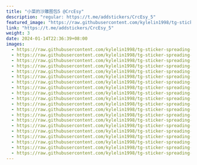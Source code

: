 ```yaml
---
title: "小菜的沙雕图包5 @CrcEsy"
description: "regular: https://t.me/addstickers/CrcEsy_5"
featured_image: "https://raw.githubusercontent.com/kylelin1998/tg-sticker-spreading-worldwide-images/main/img/238cb66f-ddf6-4206-b314-86ae040b5f9a.jpg"
link: "https://t.me/addstickers/CrcEsy_5"
weight: 3
date: 2024-01-14T22:36:39+08:00
images:
  - https://raw.githubusercontent.com/kylelin1998/tg-sticker-spreading-worldwide-images/main/img/238cb66f-ddf6-4206-b314-86ae040b5f9a.jpg
  - https://raw.githubusercontent.com/kylelin1998/tg-sticker-spreading-worldwide-images/main/img/06c78559-7082-4f66-833b-5958d948ad73.jpg
  - https://raw.githubusercontent.com/kylelin1998/tg-sticker-spreading-worldwide-images/main/img/2a63a0e6-3c35-4aa4-82e0-3541963868c9.jpg
  - https://raw.githubusercontent.com/kylelin1998/tg-sticker-spreading-worldwide-images/main/img/c9918a93-8f1e-4f27-bd5d-925b6c26f0f7.jpg
  - https://raw.githubusercontent.com/kylelin1998/tg-sticker-spreading-worldwide-images/main/img/53a7ee19-0850-4463-aac4-001ea83258e9.jpg
  - https://raw.githubusercontent.com/kylelin1998/tg-sticker-spreading-worldwide-images/main/img/e75c0243-b11b-41bb-972c-d9ae80b35d50.jpg
  - https://raw.githubusercontent.com/kylelin1998/tg-sticker-spreading-worldwide-images/main/img/da6d251b-208b-46d7-a1c6-3031992a3129.jpg
  - https://raw.githubusercontent.com/kylelin1998/tg-sticker-spreading-worldwide-images/main/img/d9e8e2ee-5a2d-4bc2-b91d-662a4275d8cc.jpg
  - https://raw.githubusercontent.com/kylelin1998/tg-sticker-spreading-worldwide-images/main/img/6634c1ca-a879-4eb0-a1af-da3cf7d7a067.jpg
  - https://raw.githubusercontent.com/kylelin1998/tg-sticker-spreading-worldwide-images/main/img/f48e8862-bd1d-477d-a7cc-5ed74af074a1.jpg
  - https://raw.githubusercontent.com/kylelin1998/tg-sticker-spreading-worldwide-images/main/img/36baa72e-c438-4678-95b6-de2c8c885e99.jpg
  - https://raw.githubusercontent.com/kylelin1998/tg-sticker-spreading-worldwide-images/main/img/67a0a87e-c1a6-4d5d-ade2-c86d4cad83c5.jpg
  - https://raw.githubusercontent.com/kylelin1998/tg-sticker-spreading-worldwide-images/main/img/1316d12e-3cd6-4d47-8a7a-9d7a819a3c84.jpg
  - https://raw.githubusercontent.com/kylelin1998/tg-sticker-spreading-worldwide-images/main/img/2080371c-19e8-43d5-8494-5b751d70fd6e.jpg
  - https://raw.githubusercontent.com/kylelin1998/tg-sticker-spreading-worldwide-images/main/img/4c3f643b-5fe9-4836-be68-a93180c0063a.jpg
  - https://raw.githubusercontent.com/kylelin1998/tg-sticker-spreading-worldwide-images/main/img/ffb3ddd8-57d7-4bb5-8e8b-5b209fd14b6d.jpg
  - https://raw.githubusercontent.com/kylelin1998/tg-sticker-spreading-worldwide-images/main/img/b4b729de-c11b-4a1d-a404-0293a79e8610.jpg
  - https://raw.githubusercontent.com/kylelin1998/tg-sticker-spreading-worldwide-images/main/img/15b02ce4-6dbb-4c3a-894d-db48978cccce.jpg
  - https://raw.githubusercontent.com/kylelin1998/tg-sticker-spreading-worldwide-images/main/img/dbd35ebd-0380-45b5-b0b9-67e13f041727.jpg
  - https://raw.githubusercontent.com/kylelin1998/tg-sticker-spreading-worldwide-images/main/img/a395f732-8e7f-43e8-993e-bf8fad27a84a.jpg
---
```

